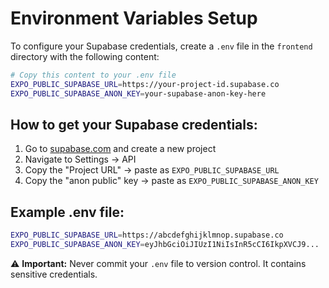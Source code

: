 # Environment Variables Setup

To configure your Supabase credentials, create a `.env` file in the `frontend` directory with the following content:

```bash
# Copy this content to your .env file
EXPO_PUBLIC_SUPABASE_URL=https://your-project-id.supabase.co
EXPO_PUBLIC_SUPABASE_ANON_KEY=your-supabase-anon-key-here
```

## How to get your Supabase credentials:

1. Go to [supabase.com](https://supabase.com) and create a new project
2. Navigate to Settings → API
3. Copy the "Project URL" → paste as `EXPO_PUBLIC_SUPABASE_URL`
4. Copy the "anon public" key → paste as `EXPO_PUBLIC_SUPABASE_ANON_KEY`

## Example .env file:
```bash
EXPO_PUBLIC_SUPABASE_URL=https://abcdefghijklmnop.supabase.co
EXPO_PUBLIC_SUPABASE_ANON_KEY=eyJhbGciOiJIUzI1NiIsInR5cCI6IkpXVCJ9...
```

⚠️ **Important:** Never commit your `.env` file to version control. It contains sensitive credentials.
